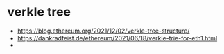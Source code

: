 # verkle tree
- https://blog.ethereum.org/2021/12/02/verkle-tree-structure/
- https://dankradfeist.de/ethereum/2021/06/18/verkle-trie-for-eth1.html
- 